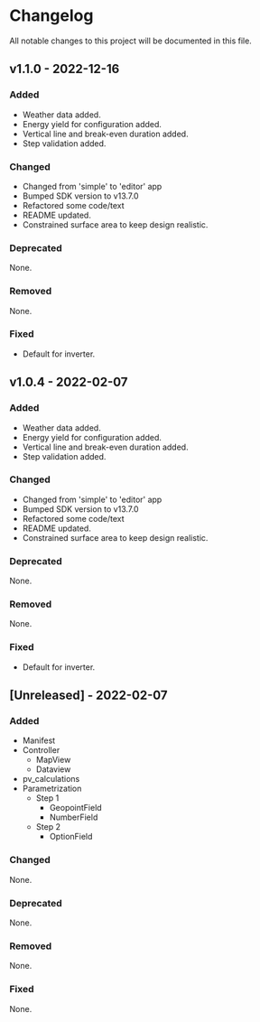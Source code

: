 # Changelog
All notable changes to this project will be documented in this file.

## v1.1.0 - 2022-12-16
### Added
- Weather data added.
- Energy yield for configuration added.
- Vertical line and break-even duration added.
- Step validation added.

### Changed
- Changed from 'simple' to 'editor' app
- Bumped SDK version to v13.7.0
- Refactored some code/text
- README updated.
- Constrained surface area to keep design realistic.

### Deprecated
None.

### Removed
None.

### Fixed
- Default for inverter.

## v1.0.4 - 2022-02-07
### Added
- Weather data added.
- Energy yield for configuration added.
- Vertical line and break-even duration added.
- Step validation added.

### Changed
- Changed from 'simple' to 'editor' app
- Bumped SDK version to v13.7.0
- Refactored some code/text
- README updated.
- Constrained surface area to keep design realistic.

### Deprecated
None.

### Removed
None.

### Fixed
- Default for inverter.

## [Unreleased] - 2022-02-07
### Added
- Manifest
- Controller
  - MapView
  - Dataview
- pv_calculations
- Parametrization
  - Step 1
    - GeopointField
    - NumberField
  - Step 2
    - OptionField

### Changed
None.

### Deprecated
None.

### Removed
None.

### Fixed
None.
